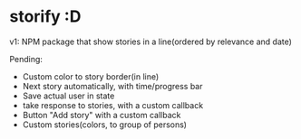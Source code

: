 # storify :D

v1:
NPM package that show stories in a line(ordered by relevance and date)


Pending:
- Custom color to story border(in line)
- Next story automatically, with time/progress bar 
- Save actual user in state
- take response to stories, with a custom callback
- Button "Add story" with a custom callback
- Custom stories(colors, to group of persons)
